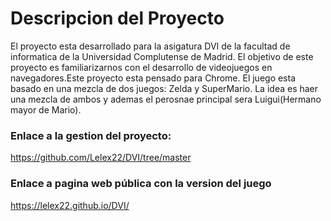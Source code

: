# Descripcion del Proyecto
El proyecto esta desarrollado para la asigatura DVI de la facultad de informatica de la Universidad Complutense de Madrid.
El objetivo de este proyecto es familiarizarnos con el desarrollo de videojuegos en navegadores.Este proyecto esta pensado para Chrome.
El juego esta basado en una mezcla de dos juegos: Zelda y SuperMario. La idea es haer una mezcla de ambos y ademas el perosnae principal sera Luigui(Hermano mayor de Mario).
### Enlace a la gestion del proyecto:
https://github.com/Lelex22/DVI/tree/master

### Enlace a pagina web pública con la version del juego
https://lelex22.github.io/DVI/
